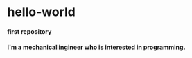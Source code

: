 # hello-world
<h4>first repository<h4/>
I'm a mechanical ingineer who is interested in programming.
